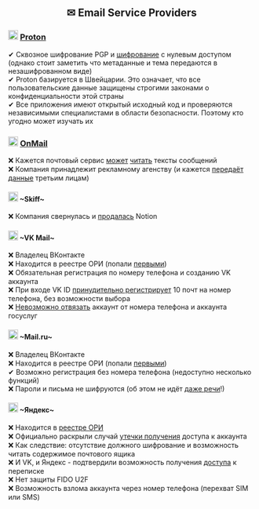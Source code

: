 <h2 align="center"> ✉ Email Service Providers </h2>

### <img width=20px src="https://i.ibb.co/JCjqBbk/Proton.png"></img> [Proton](https://proton.me)
✔ Сквозное шифрование PGP и [шифрование](https://habr.com/ru/companies/first/articles/674864/) с нулевым доступом (однако стоит заметить что метаданные и тема передаются в незашифрованном виде)
<br>
✔ Proton базируется в Швейцарии. Это означает, что все пользовательские данные защищены строгими законами о конфиденциальности этой страны
<br>
✔ Все приложения имеют открытый исходный код и проверяются независимыми специалистами в области безопасности. Поэтому кто угодно может изучать их

### <img width=20px src="https://i.ibb.co/ccGGB7m/OnMail.png"></img> [OnMail](https://www.onmail.com)
❌ Кажется почтовый сервис [может](https://www.reddit.com/r/Onmail/comments/qwzzs4/on_onmail_privacysecurity_tldr_its_a_bummer/) [читать](https://www.reddit.com/r/apple/comments/8vm4u7/psa_edison_email_app_has_the_ability_to_read_user/) тексты сообщений
<br>
❌ Компания принадлежит рекламному агенству (и кажется [передаёт данные](https://www.pcmag.com/reviews/onmail) третьим лицам)

#### <img width=20px src="https://skiff.com/favicon.ico"></img> ~Skiff~
❌ Компания свернулась и [продалась](https://www.reddit.com/r/privacy/comments/1an3n5v/skiff_sold_to_notion/) Notion

#### <img width=20px src="https://i.ibb.co/yRG82BQ/vkmail.png"></img> ~VK Mail~
❌ Владелец ВКонтакте
<br>
❌ Находится в реестре ОРИ (попали [первыми](https://roskomsvoboda.org/post/roskomnadzor-vnes-vkontakte-v-reestr/))
<br>
❌ Обязательная регистрация по номеру телефона и созданию VK аккаунта
<br>
❌ При входе VK ID [принудительно регистрирует](https://help.mail.ru/mail/account/signup/trouble/vkconnect/max) 10 почт на номер телефона, без возможности выбора
<br>
❌ [Невозможно отвязать](https://help.mail.ru/mail/account/signup/trouble/gos/other) аккаунт от номера телефона и аккаунта госуслуг

#### <img width=20px src="https://i.ibb.co/wwR2FqW/mailru.png"></img> ~Mail.ru~
❌ Владелец ВКонтакте
<br>
❌ Находится в реестре ОРИ (попали [первыми](https://roskomsvoboda.org/post/roskomnadzor-vnes-vkontakte-v-reestr/))
<br>
✔ Возможно регистрация без номера телефона (недоступно несколько функций)
<br>
❌ Пароли и письма не шифруются (об этом не идёт [даже речи](http://lib.itsec.ru/forum.php?sub=5646&from=0&format=printer-friendly)!)

#### <img width=20px src="https://i.ibb.co/Yd8SPKb/Yandex.png"></img> ~Яндекс~
❌ Находится в [реестре ОРИ](https://roskomsvoboda.org/post/yandeks-vnesen-v-reestr-organizatorov/)
<br>
❌ Официально раскрыли случай [утечки получения](https://yandex.ru/company/news/2021-02-12) доступа к аккаунта
<br>
❌ Как следствие: отсутствие должного шифрование и возможность читать содержимое почтового ящика
<br>
❌ И VK, и Яндекс - подтвердили возможность получения [доступа](https://novayagazeta.ru/articles/2020/01/31/83709-eto-skrytyy-trolling-spetssluzhb) к переписке
<br>
❌ Нет защиты FIDO U2F
<br>
❌ Возможность взлома аккаунта через номер телефона (перехват SIM или SMS)

